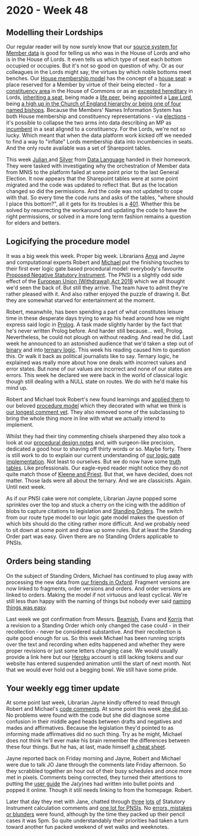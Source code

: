 # 2020 - Week 48

## Modelling their Lordships

Our regular reader will by now surely know that our [source system for Member data](http://data.parliament.uk/membersdataplatform/) is good for telling us who was in the House of Lords and who is in the House of Lords. It even tells us which type of seat each bottom occupied or occupies. But it's not so good on question of why. Or as our colleagues in the Lords might say, the virtues by which noble bottoms meet benches. Our [House membership model](https://ukparliament.github.io/ontologies/house-membership/house-membership-ontology.html) has the concept of a [house seat](https://ukparliament.github.io/ontologies/house-membership/house-membership-ontology.html#d4e29): a place reserved for a Member by virtue of their being elected - for a [constituency area](https://ukparliament.github.io/ontologies/election/election-ontology.html#d4e102) in the House of Commons or as an [excepted hereditary](https://en.wikipedia.org/wiki/By-elections_to_the_House_of_Lords) in Lords, [inheriting a seat](https://en.wikipedia.org/wiki/Hereditary_peer), being made a [life peer](https://en.wikipedia.org/wiki/Life_peer), being appointed a [Law Lord](https://en.wikipedia.org/wiki/Lords_of_Appeal_in_Ordinary), being [a high up in the Church of England hierarchy or being one of four named bishops](https://www.parliament.uk/site-information/glossary/bishops/). Because the Members' Names Information System has both House membership and constituency representations - via [elections](https://ukparliament.github.io/ontologies/election/election-ontology.html) - it's possible to collapse the two arms into data describing an MP as [incumbent](https://ukparliament.github.io/ontologies/house-membership/house-membership-ontology.html#d4e63) in a seat aligned to a constituency. For the Lords, we're not so lucky. Which meant that when the data platform work kicked off we needed to find a way to "inflate" Lords membership data into incumbencies in seats. And the only route available was a set of Sharepoint tables.

This week [Julian ](https://datalanguage.com/blog/by/julian-everett) and [Silver](https://twitter.com/silveroliver) from [Data Language](https://datalanguage.com/) handed in their homework. They were tasked with investigating why the orchestration of Member data from MNIS to the platform failed at some point prior to the last General Election. It now appears that the Sharepoint tables were at some point migrated and the code was updated to reflect that. But as the location changed so did the permissions. And the code was not updated to cope with that. So every time the code runs and asks of the tables, "where should I place this bottom?", all it gets for its troubles is a [401](https://httpstatuses.com/401). Whether this be solved by resurrecting the workaround and updating the code to have the right permissions, or solved in a more long term fashion remains a question for elders and betters.

## Logicifying the procedure model

It was a big week this week. Proper big week. Librarians [Anya](https://twitter.com/bitten_) and Jayne and computational experts Robert and [Michael](https://twitter.com/fantasticlife) put the finishing touches to their first ever logic gate based procedural model: everybody's favourite [Proposed Negative Statutory Instrument](https://github.com/ukparliament/ontologies/blob/master/procedure/flowcharts/proposed-negative-sis/logic-gates/proposed-negative-sis.pdf). The PNSI is a slightly odd side effect of the [European Union (Withdrawal) Act 2018](https://www.legislation.gov.uk/ukpga/2018/16/contents/enacted) which we all thought we'd seen the back of. But still they arrive. The team have to admit they're rather pleased with it. And also rather enjoyed the puzzle of drawing it. But they are somewhat starved for entertainment at the moment.

Robert, meanwhile, has been spending a part of what constitutes leisure time in these desperate days trying to wrap his head around how we might express said logic in [Prolog](https://en.wikipedia.org/wiki/Prolog). A task made slightly harder by the fact that he's never written Prolog before. And harder still because... well, Prolog. Nevertheless, he could not plough on without reading. And read he did. Last week he announced to an astonished audience that we'd taken a step out of [binary](https://en.wikipedia.org/wiki/Boolean_algebra) and into [ternary logic](https://en.wikipedia.org/wiki/Three-valued_logic). This week his reading caused him to question this. Or walk it back as political journalists like to say. Ternary logic, he explained was really more about how one deals with incorrect values and error states. But none of our values are incorrect and none of our states are errors. This week he declared we were back in the world of classical logic though still dealing with a NULL state on routes. We do with he'd make his mind up.

Robert and Michael took Robert's new found learnings and [applied them](https://trello.com/c/Fz25LzeA/293-rewrite-procedure-model-logic-gate-comments) to our beloved [procedure model](https://ukparliament.github.io/ontologies/procedure/procedure-ontology.html) which they decorated with what we think is [our longest comment yet](https://ukparliament.github.io/ontologies/procedure/procedure-ontology.html#d4e186). They also removed some of the subclassing to bring the whole thing more in line with what we actually intend to implement.

Whilst they had their tiny commenting chisels sharpened they also took a look at our [procedural design notes](https://ukparliament.github.io/ontologies/procedure/flowcharts/design-notes.html) and, with surgeon-like precision, dedicated a good hour to shaving off thirty words or so. Maybe forty. There is still work to do to explain our current understanding of [our logic gate implementation](https://ukparliament.github.io/ontologies/procedure/flowcharts/design-notes.html#how-is-a-procedure-map-with-logic-gates-parsed-in-the-context-of-a-work-package). Not least to ourselves. But we do now have some [truth tables](https://ukparliament.github.io/ontologies/procedure/flowcharts/meta/logic-gates/truth-tables/). Like professionals. Our eagle-eyed reader might notice they do not quite match those of [Kleene and Priest](https://en.wikipedia.org/wiki/Three-valued_logic#Kleene_and_Priest_logics). But that, we have decided, does not matter. Those lads were all about the ternary. And we are classicists. Again. Until next week.

As if our PNSI cake were not complete, Librarian Jayne popped some sprinkles over the top and stuck a cherry on the icing with the addition of blobs to capture citations to legislation and [Standing Orders](https://www.parliament.uk/site-information/glossary/standing-orders/). The switch from our route type model to our logic gate model makes the question of which bits should do the citing rather more difficult. And we probably need to sit down at some point and draw up some rules. But at least the Standing Order part was easy. Given there are no Standing Orders applicable to PNSIs.

## Orders being standing

On the subject of Standing Orders, Michael has continued to plug away with processing the new data from [our friends in Oxford](https://parlrulesdata.org/). Fragment versions are now linked to fragments, order versions and orders. And order versions are linked to orders. Making the model if not virtuous and least cyclical. We're still less than happy with the naming of things but nobody ever said [naming things was easy](https://martinfowler.com/bliki/TwoHardThings.html). 

Last week we got confirmation from Messrs. [Beamish](https://twitter.com/clerkly), Evans and [Korris](https://twitter.com/MattKorris) that a revision to a Standing Order which only changed the case could - in their recollection - never be considered substantive. And their recollection is quite good enough for us. So this week Michael has been running scripts over the text and recording when edits happened and whether they were proper revisions or just some letters changing case. We would usually provide a link here but our [Heroku](https://en.wikipedia.org/wiki/Heroku) account is still lacking tokens and our website has entered suspended animation until the start of next month. Not that we would ever hold out a begging bowl. We still have some pride.

## Your weekly egg timer update

At some point last week, Librarian Jayne kindly offered to read through Robert and Michael's [code comments](https://parliament-calendar.herokuapp.com/meta/comments). At some point this week [she did so](https://trello.com/c/8a35yF4L/298-egg-timer-corrections-to-all-si-calculations). No problems were found with the code but she did diagnose some confusion in their middle aged heads between drafts and negatives and mades and affirmatives. Because the legislation they'd pointed to as informing made affirmatives did no such thing. Try as he might, Michael does not think he'll ever make his brain remember the differences between these four things. But he has, at last, made himself [a cheat sheet](https://github.com/ukparliament/ontologies/blob/master/procedure/flowcharts/sis/clocks/cheat-sheet.png).

Jayne reported back on Friday morning and Jayne, Robert and Michael were due to talk JO Jane through the comments late Friday afternoon. So they scrabbled together an hour out of their busy schedules and once more met in pixels. Comments being corrected, they turned their attentions to putting the [user guide](https://parliament-calendar.herokuapp.com/meta/using) the Ja(y)nes had written into bullet points and popped it online. Though it still needs linking to from the homepage. Robert.

Later that day they met with Jane, chatted through [three](https://parliament-calendar.herokuapp.com/bicameral_both_houses_sitting.rb.html) [lots](https://parliament-calendar.herokuapp.com/bicameral_si_either_house_sitting.rb.html) [of](https://parliament-calendar.herokuapp.com/commons_only_si.rb.html) Statutory Instrument calculation comments and [one lot for PNSIs](https://parliament-calendar.herokuapp.com/pnsi.rb.html). No [errors, mistakes or blunders](https://www.youtube.com/watch?v=cQ1ySyAqWVU)  were found, although by the time they packed up their pencil cases it was 5pm. So quite understandably their priorities had taken a turn toward another fun packed weekend of wet walks and weeknotes.